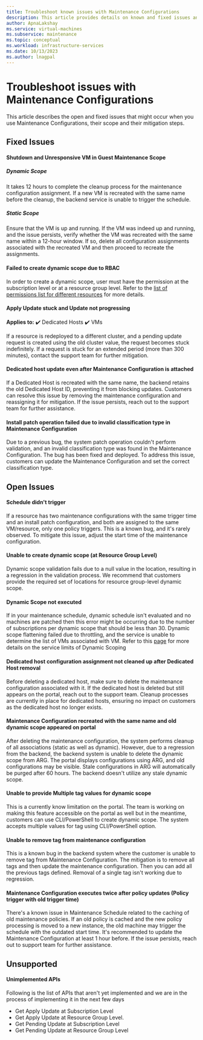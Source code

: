 ```yaml
---
title: Troubleshoot known issues with Maintenance Configurations
description: This article provides details on known and fixed issues and how to troubleshoot any problems with Maintenance Configurations.
author: ApnaLakshay
ms.service: virtual-machines
ms.subservice: maintenance
ms.topic: conceptual
ms.workload: infrastructure-services
ms.date: 10/13/2023
ms.author: lnagpal
---
```


# Troubleshoot issues with Maintenance Configurations

This article describes the open and fixed issues that might occur when you use Maintenance Configurations, their scope and their mitigation steps.

## Fixed Issues

#### Shutdown and Unresponsive VM in Guest Maintenance Scope

#####  Dynamic Scope

It takes 12 hours to complete the cleanup process for the maintenance configuration assignment. If a new VM is recreated with the same name before the cleanup, the backend service is unable to trigger the schedule.

##### Static Scope

Ensure that the VM is up and running. If the VM was indeed up and running, and the issue persists, verify whether the VM was recreated with the same name within a 12-hour window. If so, delete all configuration assignments associated with the recreated VM and then proceed to recreate the assignments.

#### Failed to create dynamic scope due to RBAC

In order to create a dynamic scope, user must have the permission at the subscription level or at a resource group level. Refer to the [list of permissions list for different resources](../update-manager/overview.md#permissions) for more details.

#### Apply Update stuck and Update not progressing
**Applies to:** :heavy_check_mark: Dedicated Hosts :heavy_check_mark: VMs 

If a resource is redeployed to a different cluster, and a pending update request is created using the old cluster value, the request becomes stuck indefinitely. If a request is stuck for an extended period (more than 300 minutes), contact the  support team for further mitigation.

#### Dedicated host update even after Maintenance Configuration is attached

If a Dedicated Host is recreated with the same name, the backend retains the old Dedicated Host ID, preventing it from blocking updates. Customers can resolve this issue by removing the maintenance configuration and reassigning it for mitigation. If the issue persists, reach out to the support team for further assistance.

#### Install patch operation failed due to invalid classification type in Maintenance Configuration

Due to a previous bug, the system patch operation couldn't perform validation, and an invalid classification type was found in the Maintenance Configuration. The bug has been fixed and deployed. To address this issue, customers can update the Maintenance Configuration and set the correct classification type.

## Open Issues

#### Schedule didn't trigger

If a resource has two maintenance configurations with the same trigger time and an install patch configuration, and both are assigned to the same VM/resource, only one policy triggers. This is a known bug, and it's rarely observed. To mitigate this issue, adjust the start time of the maintenance configuration.

#### Unable to create dynamic scope (at Resource Group Level)

Dynamic scope validation fails due to a null value in the location, resulting in a regression in the validation process. We recommend that customers provide the required set of locations for resource group-level dynamic scope.

#### Dynamic Scope not executed

If in your maintenance schedule, dynamic schedule isn't evaluated and no machines are patched then this error might be occurring due to the number of subscriptions per dynamic scope that should be less than 30. Dynamic scope flattening failed due to throttling, and the service is unable to determine the list of VMs associated with VM.  Refer to this [page](../virtual-machines/maintenance-configurations.md#service-limits) for more details on the service limits of Dynamic Scoping 

#### Dedicated host configuration assignment not cleaned up after Dedicated Host removal

Before deleting a dedicated host, make sure to delete the maintenance configuration associated with it. If the dedicated host is deleted but still appears on the portal, reach out to the support team. Cleanup processes are currently in place for dedicated hosts, ensuring no impact on customers as the dedicated host no longer exists.

#### Maintenance Configuration recreated with the same name and old dynamic scope appeared on portal

After deleting the maintenance configuration, the system performs cleanup of all associations (static as well as dynamic). However, due to a regression from the backend, the backend system is unable to delete the dynamic scope from ARG. The portal displays configurations using ARG, and old configurations may be visible. Stale configurations in ARG will automatically be purged after 60 hours. The backend doesn't utilize any stale dynamic scope.

#### Unable to provide Multiple tag values for dynamic scope

This is a currently know limitation on the portal. The team is working on making this feature accessible on the portal as well but in the meantime, customers can use CLI/PowerShell to create dynamic scope. The system accepts multiple values for tag using CLI/PowerShell option.

#### Unable to remove tag from maintenance configuration

This is a known bug in the backend system where the customer is unable to remove tag from Maintenance Configuration. The mitigation is to remove all tags and then update the maintenance configuration. Then you can add all the previous tags defined. Removal of a single tag isn't working due to regression.

#### Maintenance Configuration executes twice after policy updates (Policy trigger with old trigger time)

There's a known issue in Maintenance Schedule related to the caching of old maintenance policies. If an old policy is cached and the new policy processing is moved to a new instance, the old machine may trigger the schedule with the outdated start time.
It's recommended to update the Maintenance Configuration at least 1 hour before. If the issue persists, reach out to support team for further assistance.

## Unsupported

#### Unimplemented APIs

Following is the list of APIs that aren't yet implemented and we are in the process of implementing it in the next few days
+ Get Apply Update at Subscription Level
+ Get Apply Update at Resource Group Level.
+ Get Pending Update at Subscription Level
+ Get Pending Update at Resource Group Level
